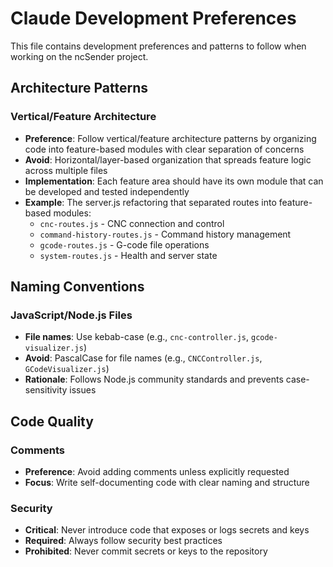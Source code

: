 # Claude Development Preferences

This file contains development preferences and patterns to follow when working on the ncSender project.

## Architecture Patterns

### Vertical/Feature Architecture
- **Preference**: Follow vertical/feature architecture patterns by organizing code into feature-based modules with clear separation of concerns
- **Avoid**: Horizontal/layer-based organization that spreads feature logic across multiple files
- **Implementation**: Each feature area should have its own module that can be developed and tested independently
- **Example**: The server.js refactoring that separated routes into feature-based modules:
  - `cnc-routes.js` - CNC connection and control
  - `command-history-routes.js` - Command history management
  - `gcode-routes.js` - G-code file operations
  - `system-routes.js` - Health and server state

## Naming Conventions

### JavaScript/Node.js Files
- **File names**: Use kebab-case (e.g., `cnc-controller.js`, `gcode-visualizer.js`)
- **Avoid**: PascalCase for file names (e.g., `CNCController.js`, `GCodeVisualizer.js`)
- **Rationale**: Follows Node.js community standards and prevents case-sensitivity issues

## Code Quality

### Comments
- **Preference**: Avoid adding comments unless explicitly requested
- **Focus**: Write self-documenting code with clear naming and structure

### Security
- **Critical**: Never introduce code that exposes or logs secrets and keys
- **Required**: Always follow security best practices
- **Prohibited**: Never commit secrets or keys to the repository